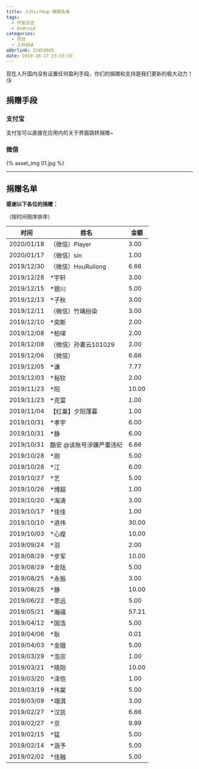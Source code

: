 ```yaml
---
title: 人升Lifeup 捐赠名单
tags:
  - 开发日志
  - Android
categories:
  - 项目
  - 人升Q&A
abbrlink: 22d5d0d5
date: 2019-10-17 23:33:33
---
```


现在人升国内没有设置任何盈利手段，你们的捐赠和支持是我们更新的极大动力！😘

## 捐赠手段

### 支付宝

支付宝可以直接在应用内的关于界面跳转捐赠~

### 微信

 {% asset_img 01.jpg %}

---

## 捐赠名单

**感谢以下各位的捐赠：**

（按时间倒序排序）

| 时间       | 姓名                     | 金额  |
| ---------- | ------------------------ | ----- |
| 2020/01/18 | （微信）Player           | 3.00  |
| 2020/01/17 | （微信）sin              | 1.00  |
| 2019/12/30 | （微信）HouRuilong       | 6.66  |
| 2019/12/28 | *宇轩                    | 3.00  |
| 2019/12/15 | *银川                    | 5.00  |
| 2019/12/13 | *子秋                    | 3.00  |
| 2019/12/11 | （微信）竹璃纷染         | 3.00  |
| 2019/12/10 | *奕斯                    | 2.00  |
| 2019/12/08 | *柏墚                    | 2.00  |
| 2019/12/08 | （微信）孙書云101029     | 2.00  |
| 2019/12/06 | （微信）                 | 6.66  |
| 2019/12/05 | *谦                      | 7.77  |
| 2019/12/03 | *裕钦                    | 2.00  |
| 2019/11/23 | *阳                      | 10.00 |
| 2019/11/23 | *克富                    | 1.00  |
| 2019/11/04 | 【红巢】夕阳薄暮         | 1.00  |
| 2019/10/31 | *孝宇                    | 6.00  |
| 2019/10/31 | *静                      | 6.00  |
| 2019/10/31 | 酷安 @该账号涉嫌严重违纪 | 6.66  |
| 2019/10/28 | *刚                      | 5.00  |
| 2019/10/28 | *江                      | 6.00  |
| 2019/10/27 | *艺                      | 5.00  |
| 2019/10/26 | *博超                    | 1.00  |
| 2019/10/20 | *海涛                    | 3.00  |
| 2019/10/17 | *佳佳                    | 1.00  |
| 2019/10/10 | *进伟                    | 30.00 |
| 2019/10/03 | *心煌                    | 10.00 |
| 2019/09/24 | *羽                      | 2.00  |
| 2019/08/29 | *步军                    | 10.00 |
| 2019/08/29 | *金陆                    | 5.00  |
| 2019/08/25 | *永振                    | 3.00  |
| 2019/08/25 | *静                      | 10.00 |
| 2019/06/22 | *思远                    | 5.00  |
| 2019/05/21 | *瀚禧                    | 57.21 |
| 2019/04/12 | *国浩                    | 5.00  |
| 2019/04/06 | *耿                      | 0.01  |
| 2019/04/03 | *金娥                    | 5.00  |
| 2019/03/29 | *浩宗                    | 1.00  |
| 2019/03/21 | *晓阳                    | 10.00 |
| 2019/03/20 | *泽恺                    | 1.00  |
| 2019/03/19 | *伟棠                    | 5.00  |
| 2019/03/09 | *翊淇                    | 3.00  |
| 2019/02/27 | *汉凯                    | 6.66  |
| 2019/02/27 | *京                      | 9.99  |
| 2019/02/15 | *猛                      | 5.00  |
| 2019/02/14 | *涵予                    | 5.00  |
| 2019/02/02 | *佳融                    | 5.00  |

